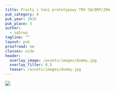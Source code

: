 ```yaml
---
title: Prosty i tani prototypowy TRX CW/QRP/20m
puk_category: A
puk_year: 2015
puk_place: 3
author: 
  - sq5rwq
tagline: ""
layout: puk
proofread: no
classes: wide
header:
  overlay_image: /assets/images/dummy.jpg
  overlay_filter: 0.5
  teaser: /assets/images/dummy.jpg
---
```



![](assets/img/work-in-progress.jpg) 







